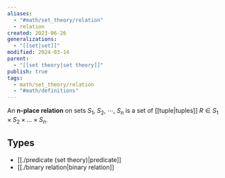 ```yaml
---
aliases:
  - "#math/set_theory/relation"
  - relation
created: 2023-06-26
generalizations:
  - "[[set|set]]"
modified: 2024-03-14
parent:
  - "[[set theory|set theory]]"
publish: true
tags:
  - math/set_theory/relation
  - "#math/definitions"
---
```

An **n-place relation** on sets $S_{1},\ S_{2},\ \cdots,\ S_{n}$ is a set of [[tuple|tuples]] $R \in S_{1} \times S_{2} \times \dots \times S_{n}$.
## Types
- [[./predicate (set theory)|predicate]]
- [[./binary relation|binary relation]]